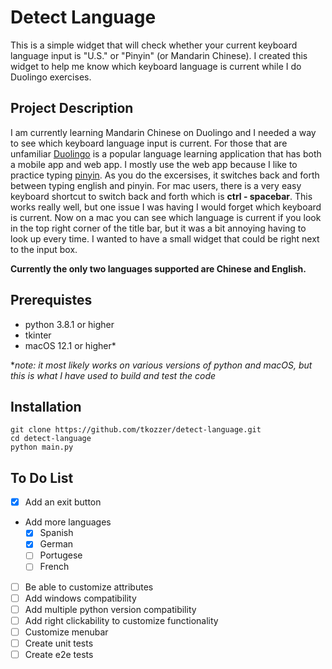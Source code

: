 # Detect Language
This is a simple widget that will check whether your current keyboard language input is "U.S." or "Pinyin" (or Mandarin Chinese). I created this widget to help me know which keyboard language is current while I do Duolingo exercises. 

## Project Description

I am currently learning Mandarin Chinese on Duolingo and I needed a way to see which keyboard language input is current. For those that are unfamiliar [Duolingo](https://www.duolingo.com) is a popular language learning application that has both a mobile app and web app. I mostly use the web app because I like to practice typing [pinyin](https://en.wikipedia.org/wiki/Pinyin). As you do the excersises, it switches back and forth between typing english and pinyin. For mac users, there is a very easy keyboard shortcut to switch back and forth which is **ctrl - spacebar**. This works really well, but one issue I was having I would forget which keyboard is current. Now on a mac you can see which language is current if you look in the top right corner of the title bar, but it was a bit annoying having to look up every time. I wanted to have a small widget that could be right next to the input box.

**Currently the only two languages supported are Chinese and English.**

## Prerequistes 

- python 3.8.1 or higher
- tkinter
- macOS 12.1 or higher*

**note: it most likely works on various versions of python and macOS, but this is what I have used to build and test the code*

## Installation
    git clone https://github.com/tkozzer/detect-language.git
    cd detect-language
    python main.py

## To Do List

- [X] Add an exit button
- Add more languages
  - [X] Spanish
  - [X] German
  - [ ] Portugese
  - [ ] French
- [ ] Be able to customize attributes
- [ ] Add windows compatibility
- [ ] Add multiple python version compatibility
- [ ] Add right clickability to customize functionality
- [ ] Customize menubar
- [ ] Create unit tests
- [ ] Create e2e tests 
